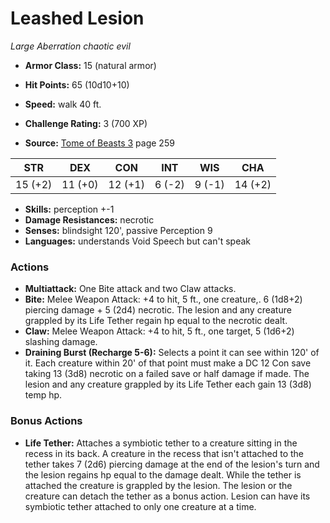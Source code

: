 # Leashed Lesion

*Large* *Aberration* *chaotic evil*

- **Armor Class:** 15 (natural armor)
- **Hit Points:** 65 (10d10+10)
- **Speed:** walk 40 ft.

- **Challenge Rating:** 3 (700 XP)
- **Source:** [Tome of Beasts 3](https://koboldpress.com/kpstore/product/tome-of-beasts-3-for-5th-edition/) page 259

| STR | DEX | CON | INT | WIS | CHA |
| --- | --- | --- | --- | --- | --- |
| 15 (+2) | 11 (+0) | 12 (+1) | 6 (-2) | 9 (-1) | 14 (+2) |

- **Skills:** perception +-1
- **Damage Resistances:** necrotic
- **Senses:** blindsight 120', passive Perception 9
- **Languages:** understands Void Speech but can't speak

### Actions

- **Multiattack:** One Bite attack and two Claw attacks.
- **Bite:** Melee Weapon Attack: +4 to hit, 5 ft., one creature,. 6 (1d8+2) piercing damage + 5 (2d4) necrotic. The lesion and any creature grappled by its Life Tether regain hp equal to the necrotic dealt.
- **Claw:** Melee Weapon Attack: +4 to hit, 5 ft., one target, 5 (1d6+2) slashing damage.
- **Draining Burst (Recharge 5-6):** Selects a point it can see within 120' of it. Each creature within 20' of that point must make a DC 12 Con save taking 13 (3d8) necrotic on a failed save or half damage if made. The lesion and any creature grappled by its Life Tether each gain 13 (3d8) temp hp.

### Bonus Actions

- **Life Tether:** Attaches a symbiotic tether to a creature sitting in the recess in its back. A creature in the recess that isn't attached to the tether takes 7 (2d6) piercing damage at the end of the lesion's turn and the lesion regains hp equal to the damage dealt. While the tether is attached the creature is grappled by the lesion. The lesion or the creature can detach the tether as a bonus action. Lesion can have its symbiotic tether attached to only one creature at a time.


